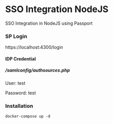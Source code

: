 # SSO Integration NodeJS
SSO Integration in NodeJS using Passport

### SP Login
https://localhost:4300/login

#### IDP Credential
##### /samlconfig/authsources.php
User: test

Password: test


### Installation
`docker-compose up -d`
